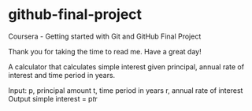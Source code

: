 # github-final-project
Coursera - Getting started with Git and GitHub Final Project

Thank you for taking the time to read me. Have a great day!

A calculator that calculates simple interest given principal, annual rate of interest and time period in years.

Input:
   p, principal amount
   t, time period in years
   r, annual rate of interest
Output
   simple interest = p*t*r
   

